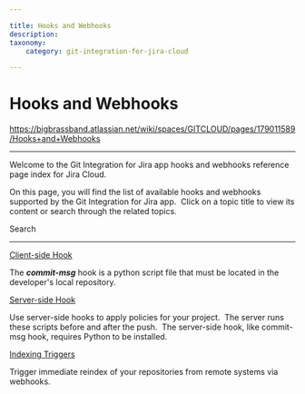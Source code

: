 ```yaml
---

title: Hooks and Webhooks
description:
taxonomy:
    category: git-integration-for-jira-cloud

---
```


# Hooks and Webhooks

<https://bigbrassband.atlassian.net/wiki/spaces/GITCLOUD/pages/179011589/Hooks+and+Webhooks>

* * *

Welcome to the Git Integration for Jira app hooks and webhooks reference page index for Jira Cloud.

On this page, you will find the list of available hooks and webhooks supported by the Git Integration for Jira app.  Click on a topic title to view its content or search through the related topics.

  

 Search

   

  

* * *

  

  

[Client-side Hook](/wiki/spaces/GITCLOUD/pages/179011603/Commit-msg+Hook)

The **_commit-msg_** hook is a python script file that must be located in the developer's local repository.

  

[Server-side Hook](/wiki/spaces/GITCLOUD/pages/179044399/Server-side+Hook)

Use server-side hooks to apply policies for your project.  The server runs these scripts before and after the push.  The server-side hook, like commit-msg hook, requires Python to be installed.

  

[Indexing Triggers](/wiki/spaces/GITCLOUD/pages/171475219/Indexing+Triggers)

Trigger immediate reindex of your repositories from remote systems via webhooks.